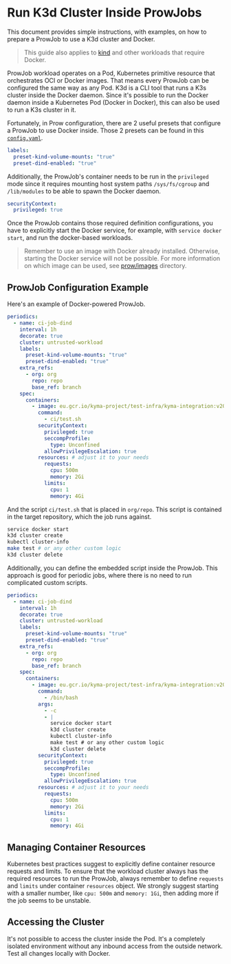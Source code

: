 # Run K3d Cluster Inside ProwJobs

This document provides simple instructions, with examples, on how to prepare a ProwJob to use a K3d cluster and Docker.

> This guide also applies to [kind](https://kind.sigs.k8s.io) and other workloads that require Docker.

ProwJob workload operates on a Pod, Kubernetes primitive resource that orchestrates OCI or Docker images. That means
every ProwJob can be configured the same way as any Pod. K3d is a CLI tool that runs a K3s cluster inside the Docker daemon.
Since it's possible to run the Docker daemon inside a Kubernetes Pod (Docker in Docker), this can also be used to run a K3s cluster in it.

Fortunately, in Prow configuration, there are 2 useful presets that configure a ProwJob to use Docker inside. Those 2 presets can be found in this [`config.yaml`](../../prow/config.yaml).

```yaml
labels:
  preset-kind-volume-mounts: "true"
  preset-dind-enabled: "true"
```

Additionally, the ProwJob's container needs to be run in the `privileged` mode since it requires mounting host system paths `/sys/fs/cgroup` and `/lib/modules` to be able to spawn the Docker daemon.

```yaml
securityContext:
  privileged: true
```

Once the ProwJob contains those required definition configurations, you have to explicitly start the Docker service, for example, with `service docker start`, and run the docker-based workloads.

> Remember to use an image with Docker already installed. Otherwise, starting the Docker service will not be possible. For more information on which image can be used, see [prow/images](../../prow/images) directory.

## ProwJob Configuration Example

Here's an example of Docker-powered ProwJob.

```yaml
periodics:
  - name: ci-job-dind
    interval: 1h
    decorate: true
    cluster: untrusted-workload
    labels:
      preset-kind-volume-mounts: "true"
      preset-dind-enabled: "true"
    extra_refs:
      - org: org
        repo: repo
        base_ref: branch
    spec:
      containers:
        - image: eu.gcr.io/kyma-project/test-infra/kyma-integration:v20230119-993f0759
          command:
            - ci/test.sh
          securityContext:
            privileged: true
            seccompProfile:
              type: Unconfined
            allowPrivilegeEscalation: true
          resources: # adjust it to your needs
            requests:
              cpu: 500m
              memory: 2Gi
            limits:
              cpu: 1
              memory: 4Gi
```
And the script `ci/test.sh` that is placed in `org/repo`. This script is contained in the target repository, which the job runs against.
```sh
service docker start
k3d cluster create
kubectl cluster-info
make test # or any other custom logic
k3d cluster delete 
```

Additionally, you can define the embedded script inside the ProwJob. This approach is good for periodic jobs, where there is no need to run complicated custom scripts.

```yaml
periodics:
  - name: ci-job-dind
    interval: 1h
    decorate: true
    cluster: untrusted-workload
    labels:
      preset-kind-volume-mounts: "true"
      preset-dind-enabled: "true"
    extra_refs:
      - org: org
        repo: repo
        base_ref: branch
    spec:
      containers:
        - image: eu.gcr.io/kyma-project/test-infra/kyma-integration:v20230119-993f0759
          command:
            - /bin/bash
          args:
            - -c
            - |
              service docker start
              k3d cluster create
              kubectl cluster-info
              make test # or any other custom logic
              k3d cluster delete
          securityContext:
            privileged: true
            seccompProfile:
              type: Unconfined
            allowPrivilegeEscalation: true
          resources: # adjust it to your needs
            requests:
              cpu: 500m
              memory: 2Gi
            limits:
              cpu: 1
              memory: 4Gi
```

## Managing Container Resources

Kubernetes best practices suggest to explicitly define container resource requests and limits.
To ensure that the workload cluster always has the required resources to run the ProwJob, always remember to define `requests` and `limits`
under container `resources` object. We strongly suggest starting with a smaller number, like `cpu: 500m` and `memory: 1Gi`, then adding more if the job seems to be unstable.

## Accessing the Cluster

It's not possible to access the cluster inside the Pod. It's a completely isolated environment without any inbound access from the outside network.
Test all changes locally with Docker.
